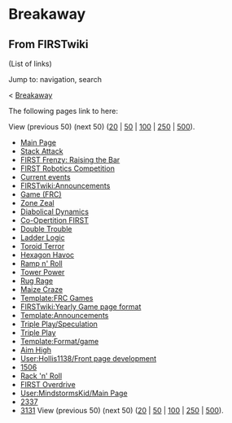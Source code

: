 # Breakaway

## From FIRSTwiki

(List of links)

Jump to: navigation, search

< [Breakaway](/index.php?title=Breakaway&redirect=no "Breakaway")

The following pages link to here:

View (previous 50) (next 50) ([20](/index.php?title=Special:Whatlinkshere/Breakaway&limit=20&from=0 "Special:Whatlinkshere/Breakaway") | [50](/index.php?title=Special:Whatlinkshere/Breakaway&limit=50&from=0 "Special:Whatlinkshere/Breakaway") | [100](/index.php?title=Special:Whatlinkshere/Breakaway&limit=100&from=0 "Special:Whatlinkshere/Breakaway") | [250](/index.php?title=Special:Whatlinkshere/Breakaway&limit=250&from=0 "Special:Whatlinkshere/Breakaway") | [500](/index.php?title=Special:Whatlinkshere/Breakaway&limit=500&from=0 "Special:Whatlinkshere/Breakaway")).

- [Main Page](Main_Page "Main Page")
- [Stack Attack](Stack_Attack "Stack Attack")
- [FIRST Frenzy: Raising the Bar](FIRST_Frenzy:_Raising_the_Bar "FIRST Frenzy: Raising the Bar")
- [FIRST Robotics Competition](FIRST_Robotics_Competition "FIRST Robotics Competition")
- [Current events](Current_events "Current events")
- [FIRSTwiki:Announcements](FIRSTwiki:Announcements "FIRSTwiki:Announcements")
- [Game (FRC)](Game_%28FRC%29 "Game \(FRC\)")
- [Zone Zeal](Zone_Zeal "Zone Zeal")
- [Diabolical Dynamics](Diabolical_Dynamics "Diabolical Dynamics")
- [Co-Opertition FIRST](Co-Opertition_FIRST "Co-Opertition FIRST")
- [Double Trouble](Double_Trouble "Double Trouble")
- [Ladder Logic](Ladder_Logic "Ladder Logic")
- [Toroid Terror](Toroid_Terror "Toroid Terror")
- [Hexagon Havoc](Hexagon_Havoc "Hexagon Havoc")
- [Ramp n' Roll](Ramp_n%27_Roll "Ramp n' Roll")
- [Tower Power](Tower_Power "Tower Power")
- [Rug Rage](Rug_Rage "Rug Rage")
- [Maize Craze](Maize_Craze "Maize Craze")
- [Template:FRC Games](Template:FRC_Games "Template:FRC Games")
- [FIRSTwiki:Yearly Game page format](FIRSTwiki:Yearly_Game_page_format "FIRSTwiki:Yearly Game page format")
- [Template:Announcements](Template:Announcements "Template:Announcements")
- [Triple Play/Speculation](Triple_Play/Speculation "Triple Play/Speculation")
- [Triple Play](triple-play)
- [Template:Format/game](Template:Format/game "Template:Format/game")
- [Aim High](aim-high)
- [User:Hollis1138/Front page development](User:Hollis1138/Front_page_development "User:Hollis1138/Front page development")
- [1506](1506 "1506")
- [Rack 'n' Roll](Rack_%27n%27_Roll "Rack 'n' Roll")
- [FIRST Overdrive](FIRST_Overdrive "FIRST Overdrive")
- [User:MindstormsKid/Main Page](User:MindstormsKid/Main_Page "User:MindstormsKid/Main Page")
- [2337](2337 "2337")
- [3131](3131 "3131") View (previous 50) (next 50) ([20](/index.php?title=Special:Whatlinkshere/Breakaway&limit=20&from=0 "Special:Whatlinkshere/Breakaway") | [50](/index.php?title=Special:Whatlinkshere/Breakaway&limit=50&from=0 "Special:Whatlinkshere/Breakaway") | [100](/index.php?title=Special:Whatlinkshere/Breakaway&limit=100&from=0 "Special:Whatlinkshere/Breakaway") | [250](/index.php?title=Special:Whatlinkshere/Breakaway&limit=250&from=0 "Special:Whatlinkshere/Breakaway") | [500](/index.php?title=Special:Whatlinkshere/Breakaway&limit=500&from=0 "Special:Whatlinkshere/Breakaway")).
